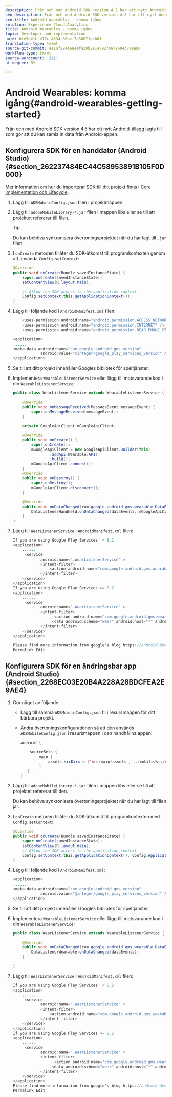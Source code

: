 ```yaml
---
description: Från och med Android SDK version 4.5 har ett nytt Android-tillägg lagts till som gör att du kan samla in data från Android-appen.
seo-description: Från och med Android SDK version 4.5 har ett nytt Android-tillägg lagts till som gör att du kan samla in data från Android-appen.
seo-title: Android Wearables - komma igång
solution: Experience Cloud,Analytics
title: Android Wearables - komma igång
topic: Developer and implementation
uuid: bfe5d41e-b17c-4634-80ac-7a38671ecb81
translation-type: tm+mt
source-git-commit: ae16f224eeaeefa29b2e1479270a72694c79aaa0
workflow-type: tm+mt
source-wordcount: '291'
ht-degree: 0%

---
```



# Android Wearables: komma igång{#android-wearables-getting-started}

Från och med Android SDK version 4.5 har ett nytt Android-tillägg lagts till som gör att du kan samla in data från Android-appen.

## Konfigurera SDK för en handdator (Android Studio) {#section_262237484EC44C58953891B105F0D000}

Mer information om hur du importerar SDK till ditt projekt finns i [Core Implementation och Lifecycle](/help/android/getting-started/dev-qs.md).

1. Lägg till `ADBMobileConfig.json` filen i projektmappen.
1. Lägg till `adobeMobileLibrary-*.jar` filen i mappen libs eller se till att projektet refererar till filen.

   >[!TIP]
   >
   >Du kan behöva synkronisera övertoningsprojektet när du har lagt till `.jar` filen.

1. I `onCreate` metoden tillåter du SDK-åtkomst till programkontexten genom att använda `Config.setContext`:

   ```java
   @Override 
   public void onCreate(Bundle savedInstanceState) { 
       super.onCreate(savedInstanceState); 
       setContentView(R.layout.main); 
   
       // Allow the SDK access to the application context 
       Config.setContext(this.getApplicationContext()); 
   }
   ```

1. Lägg till följande kod i `AndroidManifest.xml` filen:

   ```java
       <uses-permission android:name="android.permission.ACCESS_NETWORK_STATE" /> 
       <uses-permission android:name="android.permission.INTERNET" /> 
       <uses-permission android:name="android.permission.READ_PHONE_STATE" /> 
   
   <application> 
   ....... 
   <meta-data android:name="com.google.android.gms.version" 
               android:value="@integer/google_play_services_version" /> 
   </application>
   ```

1. Se till att ditt projekt innehåller Googles bibliotek för speltjänster.
1. Implementera `WearableListenerService` eller lägg till motsvarande kod i din `WearableListenerService`:

   ```java
   public class WearListenerService extends WearableListenerService { 
   
       @Override 
       public void onMessageReceived(MessageEvent messageEvent) { 
           super.onMessageReceived(messageEvent); 
       } 
   
       private GoogleApiClient mGoogleApiClient; 
   
       @Override 
       public void onCreate() { 
           super.onCreate(); 
           mGoogleApiClient = new GoogleApiClient.Builder(this) 
                   .addApi(Wearable.API) 
                   .build(); 
           mGoogleApiClient.connect(); 
       } 
       @Override 
       public void onDestroy() { 
           super.onDestroy(); 
           mGoogleApiClient.disconnect(); 
       } 
   
       @Override 
       public void onDataChanged(com.google.android.gms.wearable.DataEventBuffer dataEvents) { 
           DataListenerHandheld.onDataChanged(dataEvents, mGoogleApiClient, this); 
       } 
   }
   ```

1. Lägg till `WearListenerService` i `AndroidManifest.xml` filen:

   ```java
   If you are using Google Play Services  < 8.2 
   <application> 
       ...... 
        <service 
               android:name=".WearListenerService" > 
               <intent-filter> 
                   <action android:name="com.google.android.gms.wearable.BIND_LISTENER" /> 
               </intent-filter> 
       </service> 
   </application> 
   If you are using Google Play Services >= 8.2 
   <application> 
       ...... 
        <service 
               android:name=".WearListenerService" > 
               <intent-filter> 
                     <action android:name="com.google.android.gms.wearable.DATA_CHANGED" /> 
                    <data android:scheme="wear" android:host="*" android:pathPrefix="/abdmobile" /> 
               </intent-filter> 
       </service> 
   </application> 
   
   Please find more information from google's blog https://android-developers.googleblog.com/2016/04/deprecation-of-bindlistener.html. 
   Permalink Edit
   ```

## Konfigurera SDK för en ändringsbar app (Android Studio) {#section_2268EC03E20B4A228A28BDCFEA2E9AE4}

1. Gör något av följande:

   * Lägg till samma `ADBMobileConfig.json` fil i resursmappen för ditt bärbara projekt.
   * Ändra övertoningskonfigurationen så att den används `ADBMobileConfig.json` i resursmappen i den handhållna appen:

      ```java
      android { 
      
          sourceSets { 
              main { 
                  assets.srcDirs = ['src/main/assets','../mobile/src/main/assets'] 
              } 
         } 
      }
      ```

1. Lägg till `adobeMobileLibrary-*.jar` filen i mappen libs eller se till att projektet refererar till den.

   Du kan behöva synkronisera övertoningsprojektet när du har lagt till filen jar.

1. I `onCreate` metoden tillåter du SDK-åtkomst till programkontexten med `Config.setContext`:

   ```java
   @Override 
   public void onCreate(Bundle savedInstanceState) { 
       super.onCreate(savedInstanceState); 
       setContentView(R.layout.main);      
       // Allow the SDK access to the application context 
       Config.setContext(this.getApplicationContext(), Config.ApplicationType.APPLICATION_TYPE_WEARABLE); 
   }
   ```

1. Lägg till följande kod i `AndroidManifest.xml`:

   ```java
   <application> 
   ....... 
   <meta-data android:name="com.google.android.gms.version" 
               android:value="@integer/google_play_services_version" /> 
   </application>
   ```

1. Se till att ditt projekt innehåller Googles bibliotek för speltjänster.
1. Implementera `WearableListenerService` eller lägg till motsvarande kod i din `WearableListenerService`:

   ```java
   public class WearListenerService extends WearableListenerService { 
   
       @Override 
       public void onDataChanged(com.google.android.gms.wearable.DataEventBuffer dataEvents) { 
           DataListenerWearable.onDataChanged(dataEvents); 
       } 
   
   }
   ```

1. Lägg till `WearListenerService` i `AndroidManifest.xml` filen:

   ```java
   If you are using Google Play Services  < 8.2 
   <application> 
       ...... 
        <service 
               android:name=".WearListenerService" > 
               <intent-filter> 
                   <action android:name="com.google.android.gms.wearable.BIND_LISTENER" /> 
               </intent-filter> 
       </service> 
   </application> 
   If you are using Google Play Services >= 8.2 
   <application> 
       ...... 
        <service 
               android:name=".WearListenerService" > 
               <intent-filter> 
                     <action android:name="com.google.android.gms.wearable.DATA_CHANGED" /> 
                    <data android:scheme="wear" android:host="*" android:pathPrefix="/abdmobile" /> 
               </intent-filter> 
       </service> 
   </application> 
   Please find more information from google's blog https://android-developers.googleblog.com/2016/04/deprecation-of-bindlistener.html. 
   Permalink Edit
   ```

